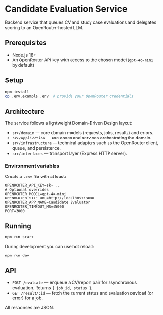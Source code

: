 # Candidate Evaluation Service

Backend service that queues CV and study case evaluations and delegates scoring to an OpenRouter-hosted LLM.

## Prerequisites

- Node.js 18+
- An OpenRouter API key with access to the chosen model (`gpt-4o-mini` by default)

## Setup

```bash
npm install
cp .env.example .env  # provide your OpenRouter credentials
```

## Architecture

The service follows a lightweight Domain-Driven Design layout:
- `src/domain` — core domain models (requests, jobs, results) and errors.
- `src/application` — use cases and services orchestrating the domain.
- `src/infrastructure` — technical adapters such as the OpenRouter client, queue, and persistence.
- `src/interfaces` — transport layer (Express HTTP server).

### Environment variables

Create a `.env` file with at least:

```
OPENROUTER_API_KEY=sk-...
# Optional overrides
OPENROUTER_MODEL=gpt-4o-mini
OPENROUTER_SITE_URL=http://localhost:3000
OPENROUTER_APP_NAME=Candidate Evaluator
OPENROUTER_TIMEOUT_MS=45000
PORT=3000
```

## Running

```bash
npm run start
```

During development you can use hot reload:

```bash
npm run dev
```

## API

- `POST /evaluate` — enqueue a CV/report pair for asynchronous evaluation. Returns `{ job_id, status }`.
- `GET /result/:id` — fetch the current status and evaluation payload (or error) for a job.

All responses are JSON.
